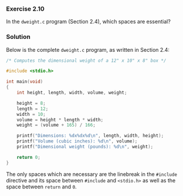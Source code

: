 ### Exercise 2.10
In the `dweight.c` program (Section 2.4), which spaces are essential?

### Solution
Below is the complete `dweight.c` program, as written in Section 2.4:
```c
/* Computes the dimensional weight of a 12" x 10" x 8" box */

#include <stdio.h>

int main(void)
{
    int height, length, width, volume, weight;

    height = 8;
    length = 12;
    width = 10;
    volume = height * length * width;
    weight = (volume + 165) / 166;

    printf("Dimensions: %dx%dx%d\n", length, width, height);
    printf("Volume (cubic inches): %d\n", volume);
    printf("Dimensional weight (pounds): %d\n", weight);

    return 0;
}
```
The only spaces which are necessary are the linebreak in the `#include`
directive and its space between `#include` and `<stdio.h>` as well as the space
between `return` and `0`.
